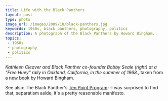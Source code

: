 ```yaml
---
title: Life with the Black Panthers
layout: post
type: photo
image_url: /images/2009/10/black-panthers.jpg
keywords: 1960s, black panthers, photography, politics
description: A photograph of the Black Panthers by Howard Bingham.
topics:
 - 1960s
 - photography
 - politics
---
```


_Kathleen Cleaver and Black Panther co-founder Bobby Seale (right) at a "Free Huey" rally in Oakland, California, in the summer of 1968._, taken from a [new book][1] by Howard Bingham.

See also: The Black Panther's [Ten Point Program][2]--I was surprised to find that, separatism aside, it's a pretty reasonable manifesto.

[1]:http://www.guardian.co.uk/artanddesign/2009/oct/25/black-panthers-photographs-howard-bingham
[2]:http://www.blackpanther.org/TenPoint.htm